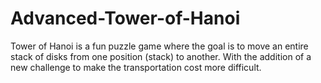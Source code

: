 # Advanced-Tower-of-Hanoi
Tower of Hanoi is a fun puzzle game where the goal is to move an entire stack of disks from one position (stack) to another. With the addition of a new challenge to make the transportation cost more difficult.
